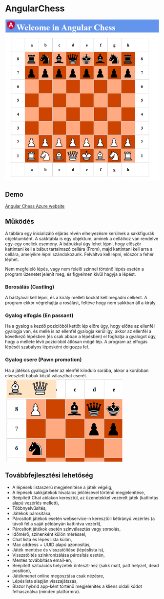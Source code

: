 # AngularChess

![Angular Chess](/angular-chess/src/assets/chess_3.PNG)

## Demo

[Angular Chess Azure website](https://angular-chess.azurewebsites.net)

## Működés

A táblára egy inicializáló eljárás révén elhelyezésre kerülnek a sakkfigurák objektumként.
A sakktábla is egy objektum, aminek a celláihoz van rendelve egy-egy onclick esemény.
A bábukkal úgy lehet lépni, hogy először kattintani kell a bábut tartalmazó cellára (From), majd kattintani kell arra a cellára, amelyikre lépni szándokozunk.
Felváltva kell lépni, először a fehér léphet.

Nem megfelelő lépés, vagy nem felelő színnel történő lépés esetén a program üzenetet jelenít meg, és figyelmen kívül hagyja a lépést.

### Berosálás (Castling)

A bástyával kell lépni, és a király melleti kockát kell megadni célként. A program ekkor végrehajtja a rosálást, feltéve hogy nem sakkban áll a király.

### Gyalog elfogás (En passant)
Ha a gyalog a kezdő pozicíóból kettőt lép előre úgy, hogy előtte az ellenfél gyalogja van, és mellé is az ellenfél gyalogja kerül így, akkor az ellenfél a következő lépésben (és 
csak abban a lépésben) el foghatja a gyalogot úgy, hogy a mellete lévő pozicióból átlósan mögé lép. A program az elfogás lépését szabályos lépésként dolgozza fel.

### Gyalog csere (Pawn promotion)
Ha a játékos gyalogja beér az elenfél kiinduló sorába, akkor a korábban elvesztett bábuk közül választhat cserét.
![Pawn promotion](/angular-chess/src/assets/chess_4.PNG)

## Továbbfejlesztési lehetőség

- A lépések listaszerű megjelenítése a játék végéig,
- A lépések sakkjátékok hivatalos jelölésével történő megjelenítése,
- Beépített Chat ablakon keresztül, az üzenetekkel vezérelt játék (kattintás alapú vezérlés mellett),
- Többnyelvűsítés,
- Játékok párosítása,
- Párosított játékok esetén webservice-n keresztüli kétirányú vezérlés (a távoli fél a saját példányán kattintva vezérli),
- Párosított játékok esetén színválasztás vagy sorsolás,
- Időmérő, színenként külön méréssel,
- Chat lista és lépés lista külön,
- Mac address + UUID alapú azonosítás,
- Játék mentése és visszatöltése (lépéslista is),
- Visszatöltés szinkronizálása párosítás esetén,
- Mentés továbbítása email-en,
- Beépített szituációs helyzetek önteszt-hez (sakk matt, patt helyzet, dead position),
- Játékmenet online megosztása csak nézésre, 
- Lépéslista alapján visszajátszás,
- Blazor hybrid app-ként történő megjelenítés a kliens oldali kódot felhasználva (minden platformra).
 